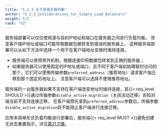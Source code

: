 ```yaml
---
title: "5.2.3 关于简单负载均衡"
anchor: "5.2.3_Considerations_for_Simple_Load_Balancers"
weight: 523
rank: "h3"
---
```


服务端部署可以仅仅使用源与目的IP地址和端口在服务器之间进行负载均衡。
改变客户端IP地址或端口可能导致数据包被转发到错误的服务器上。
这种服务端部署可以从如下方法中选择一个用于在客户端地址变换时维持连接。

- 服务端可以使用带外机制，根据连接ID将数据包转发到正确的服务器；
- 如果服务器可以使用固定的IP地址或端口，且不同于客户端初始建联时访问的那个，它们可以使用传输参数`preferred_address`（推荐地址）请求客户端迁移到那个固定的地址上。
注意客户端可以选择不使用推荐地址。

服务端的一台服务器如果不支持在客户端改变地址时维持连接，其{{< req_level SHOULD >}}通过传输参数`disable_active_migration`（关闭活动迁移）告知对端当前不支持连接迁移。
在客户端预先拿到`preferred_address`参数后，传输参数`disable_active_migration`将不能阻止客户端进行连接迁移。

应用本简单形式负载均衡进行部署后，服务端{{< req_level MUST >}}避免创建无状态重置指示，详见[第21.11章](#21.11_Stateless_Reset_Oracle)。